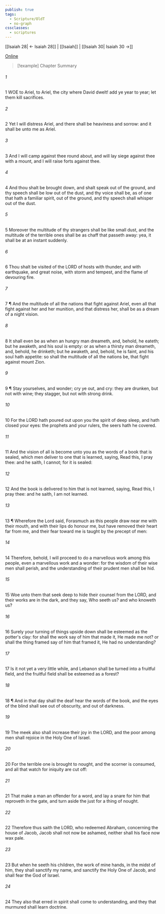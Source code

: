 ```yaml
---
publish: true
tags:
  - Scripture/OldT
  - no-graph
cssclasses:
  - scriptures
---
```

[[Isaiah 28| ← Isaiah 28]] | [[Isaiah]] | [[Isaiah 30| Isaiah 30 →]]

[Online](https://churchofjesuschrist.org/study/scriptures/ot/isa/29?lang=eng)

>[!example] Chapter Summary
>
###### 1
1 WOE to Ariel, to Ariel, the city where David dwelt!  add ye year to year; let them kill sacrifices.
###### 2
2 Yet I will distress Ariel, and there shall be heaviness and sorrow: and it shall be unto me as Ariel.
###### 3
3 And I will camp against thee round about, and will lay siege against thee with a mount, and I will raise forts against thee.
###### 4
4 And thou shalt be brought down, and shalt speak out of the ground, and thy speech shall be low out of the dust, and thy voice shall be, as of one that hath a familiar spirit, out of the ground, and thy speech shall whisper out of the dust.
###### 5
5 Moreover the multitude of thy strangers shall be like small dust, and the multitude of the terrible ones shall be as chaff that passeth away: yea, it shall be at an instant suddenly.
###### 6
6 Thou shalt be visited of the LORD of hosts with thunder, and with earthquake, and great noise, with storm and tempest, and the flame of devouring fire.
###### 7
7 ¶ And the multitude of all the nations that fight against Ariel, even all that fight against her and her munition, and that distress her, shall be as a dream of a night vision.
###### 8
8 It shall even be as when an hungry man dreameth, and, behold, he eateth; but he awaketh, and his soul is empty: or as when a thirsty man dreameth, and, behold, he drinketh; but he awaketh, and, behold, he is faint, and his soul hath appetite: so shall the multitude of all the nations be, that fight against mount Zion.
###### 9
9 ¶ Stay yourselves, and wonder; cry ye out, and cry: they are drunken, but not with wine; they stagger, but not with strong drink.
###### 10
10 For the LORD hath poured out upon you the spirit of deep sleep, and hath closed your eyes: the prophets and your rulers, the seers hath he covered.
###### 11
11 And the vision of all is become unto you as the words of a book that is sealed, which men deliver to one that is learned, saying, Read this, I pray thee: and he saith, I cannot; for it is sealed:
###### 12
12 And the book is delivered to him that is not learned, saying, Read this, I pray thee: and he saith, I am not learned.
###### 13
13 ¶ Wherefore the Lord said, Forasmuch as this people draw near me with their mouth, and with their lips do honour me, but have removed their heart far from me, and their fear toward me is taught by the precept of men:
###### 14
14 Therefore, behold, I will proceed to do a marvellous work among this people, even a marvellous work and a wonder: for the wisdom of their wise men shall perish, and the understanding of their prudent men shall be hid.
###### 15
15 Woe unto them that seek deep to hide their counsel from the LORD, and their works are in the dark, and they say, Who seeth us?  and who knoweth us?
###### 16
16 Surely your turning of things upside down shall be esteemed as the potter's clay: for shall the work say of him that made it, He made me not?  or shall the thing framed say of him that framed it, He had no understanding?
###### 17
17 Is it not yet a very little while, and Lebanon shall be turned into a fruitful field, and the fruitful field shall be esteemed as a forest?
###### 18
18 ¶ And in that day shall the deaf hear the words of the book, and the eyes of the blind shall see out of obscurity, and out of darkness.
###### 19
19 The meek also shall increase their joy in the LORD, and the poor among men shall rejoice in the Holy One of Israel.
###### 20
20 For the terrible one is brought to nought, and the scorner is consumed, and all that watch for iniquity are cut off:
###### 21
21 That make a man an offender for a word, and lay a snare for him that reproveth in the gate, and turn aside the just for a thing of nought.
###### 22
22 Therefore thus saith the LORD, who redeemed Abraham, concerning the house of Jacob, Jacob shall not now be ashamed, neither shall his face now wax pale.
###### 23
23 But when he seeth his children, the work of mine hands, in the midst of him, they shall sanctify my name, and sanctify the Holy One of Jacob, and shall fear the God of Israel.
###### 24
24 They also that erred in spirit shall come to understanding, and they that murmured shall learn doctrine.




